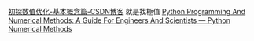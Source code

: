 [初探数值优化-基本概念篇-CSDN博客](https://blog.csdn.net/Messiahx/article/details/126295479)
就是找極值
[Python Programming And Numerical Methods: A Guide For Engineers And Scientists — Python Numerical Methods](https://pythonnumericalmethods.studentorg.berkeley.edu/notebooks/Index.html)
